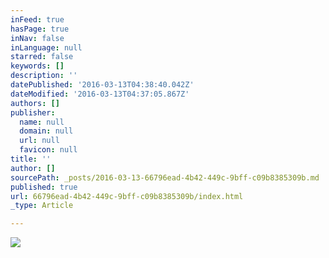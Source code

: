 ```yaml
---
inFeed: true
hasPage: true
inNav: false
inLanguage: null
starred: false
keywords: []
description: ''
datePublished: '2016-03-13T04:38:40.042Z'
dateModified: '2016-03-13T04:37:05.867Z'
authors: []
publisher:
  name: null
  domain: null
  url: null
  favicon: null
title: ''
author: []
sourcePath: _posts/2016-03-13-66796ead-4b42-449c-9bff-c09b8385309b.md
published: true
url: 66796ead-4b42-449c-9bff-c09b8385309b/index.html
_type: Article

---
```

![](https://the-grid-user-content.s3-us-west-2.amazonaws.com/af2fc83e-5f5e-4ba2-b2c3-8f379ee9aac2.png)